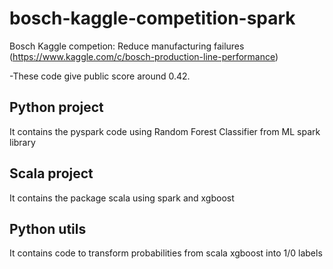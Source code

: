 # bosch-kaggle-competition-spark
Bosch Kaggle competion: Reduce manufacturing failures (https://www.kaggle.com/c/bosch-production-line-performance) 

-These code give public score around 0.42.  

## Python project 
It contains the pyspark code using  Random Forest Classifier from ML spark library
## Scala project
It contains the package scala using spark and xgboost
## Python utils
It contains code to transform probabilities from scala xgboost into 1/0 labels
 
 
